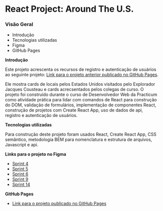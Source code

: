 # React Project: Around The U.S.

### Visão Geral

- Introdução
- Tecnologias utilizadas
- Figma
- GitHub Pages

**Introdução**

Este projeto acrescenta os recursos de registro e autenticação de usuários ao seguinte projeto: [Link para o projeto anterior publicado no GitHub Pages](https://hainaha.github.io/around-react/).

Ele mostra cards de locais pelos Estados Unidos visitados pelo Explorador Jacques Cousteau e cards acrecsentados pelos colegas de curso. O projeto foi construído durante o curso de Desenvolvedor Web da Practicum como atividade prática para lidar com comandos de React para construção do DOM, validação de formulários, implementação de componentes React, construção de projetos com Create React App, uso de dados de api, registro e autenticação de usuários.

**Tecnologias utilizadas**

Para construção deste projeto foram usados React, Create React App, CSS semântico, metodologia BEM para nomenclatura e estrutura de arquivos, Javascript e api.

**Links para o projeto no Figma**

- [Sprint 4](https://www.figma.com/file/SurN1jaeEQIhuZEDMhmWWf/Sprint-4-Around-The-U.S.-desktop-mobile?node-id=0%3A1)
- [Sprint 5](<https://www.figma.com/file/HD3sjY52cfmedXVdlxkhZ0/WEB%2C-Sprint-5-(10.1)%3A-EUA-Afora-%7C-desktop-%2B-mobile?node-id=0%3A1>)
- [Sprint 6](https://www.figma.com/file/Pk5nFBSV295thBCWU6jwW5/WEB.Sprint-6%3A-Around-The-U.S.-pt?node-id=0%3A1)
- [Sprint 9](https://www.figma.com/file/lEGbFrRr3ft9xIfxp1RFSz/WEB-Sprint-9%3A-JavaScript-Aplic%C3%A1vel?node-id=0%3A1)
- [Sprint 14](https://www.figma.com/file/fPk1muyuDeiwfymacJfazP/WEB-Sprint-14%3A-Registro-e-autoriza%C3%A7%C3%A3o)

**GitHub Pages**

- [Link para o projeto publicado no GitHub Pages](https://hainaha.github.io/react-around-auth/)
